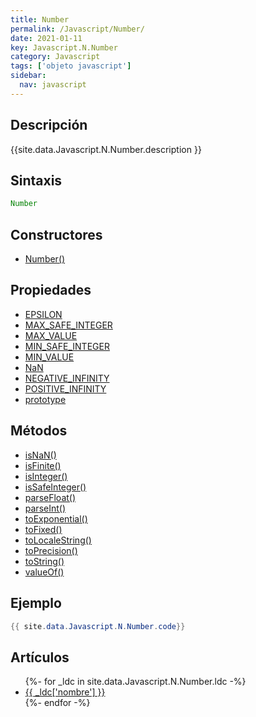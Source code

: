 ```yaml
---
title: Number
permalink: /Javascript/Number/
date: 2021-01-11
key: Javascript.N.Number
category: Javascript
tags: ['objeto javascript']
sidebar: 
  nav: javascript
---
```


## Descripción
{{site.data.Javascript.N.Number.description }}

## Sintaxis
~~~javascript
Number
~~~

## Constructores
* [Number()](/Javascript/Number/Number/)

## Propiedades
* [EPSILON](/Javascript/Number/EPSILON/)
* [MAX_SAFE_INTEGER](/Javascript/Number/MAX_SAFE_INTEGER/)
* [MAX_VALUE](/Javascript/Number/MAX_VALUE/)
* [MIN_SAFE_INTEGER](/Javascript/Number/MIN_SAFE_INTEGER/)
* [MIN_VALUE](/Javascript/Number/MIN_VALUE/)
* [NaN](/Javascript/Number/NaN/)
* [NEGATIVE_INFINITY](/Javascript/Number/NEGATIVE_INFINITY/)
* [POSITIVE_INFINITY](/Javascript/Number/POSITIVE_INFINITY/)
* [prototype](/Javascript/Number/prototype/)

## Métodos
* [isNaN()](/Javascript/Number/isNaN/)
* [isFinite()](/Javascript/Number/isFinite/)
* [isInteger()](/Javascript/Number/isInteger/)
* [isSafeInteger()](/Javascript/Number/isSafeInteger/)
* [parseFloat()](/Javascript/Number/parseFloat/)
* [parseInt()](/Javascript/Number/parseInt/)
* [toExponential()](/Javascript/Number/toExponential/)
* [toFixed()](/Javascript/Number/toFixed/)
* [toLocaleString()](/Javascript/Number/toLocaleString/)
* [toPrecision()](/Javascript/Number/toPrecision/)
* [toString()](/Javascript/Number/toString/)
* [valueOf()](/Javascript/Number/valueOf/)

## Ejemplo
~~~java
{{ site.data.Javascript.N.Number.code}}
~~~

## Artículos
<ul>
{%- for _ldc in site.data.Javascript.N.Number.ldc -%}
   <li>
       <a href="{{_ldc['url'] }}">{{ _ldc['nombre'] }}</a>
   </li>
{%- endfor -%}
</ul>
